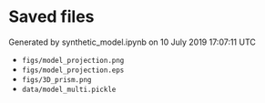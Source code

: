 # Saved files 


Generated by synthetic_model.ipynb on 10 July 2019 17:07:11 UTC

*  `figs/model_projection.png` 
*  `figs/model_projection.eps` 
*  `figs/3D_prism.png` 
*  `data/model_multi.pickle` 
